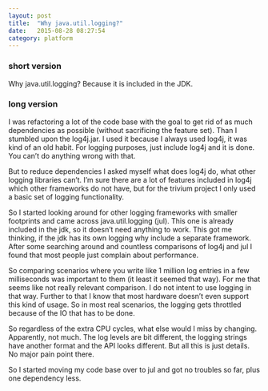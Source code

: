 ```yaml
---
layout: post
title:  "Why java.util.logging?"
date:   2015-08-28 08:27:54
category: platform
---
```

### short version
Why java.util.logging? Because it is included in the JDK.

### long version
I was refactoring a lot of the code base with the goal to get rid of as much dependencies as possible (without sacrificing the feature set). Than I stumbled upon the log4j.jar. I used it because I always used log4j, it was kind of an old habit. For logging purposes, just include log4j and it is done. You can’t do anything wrong with that.

But to reduce dependencies I asked myself what does log4j do, what other logging libraries can’t. I’m sure there are a lot of features included in log4j which other frameworks do not have, but for the trivium project I only used a basic set of logging functionality.

So I started looking around for other logging frameworks with smaller footprints and came across java.util.logging (jul). This one is already included in the jdk, so it doesn’t need anything to work. This got me thinking, if the jdk has its own logging why include a separate framework. After some searching around and countless comparisons of log4j and jul I found that most people just complain about performance.

So comparing scenarios where you write like 1 million log entries in a few milliseconds was important to them (it least it seemed that way). For me that seems like not really relevant comparison. I do not intent to use logging in that way. Further to that I know that most hardware doesn’t even support this kind of usage. So in most real scenarios, the logging gets throttled because of the IO that has to be done.

So regardless of the extra CPU cycles, what else would I miss by changing. Apparently, not much. The log levels are bit different, the logging strings have another format and the API looks different. But all this is just details. No major pain point there.

So I started moving my code base over to jul and got no troubles so far, plus one dependency less.
